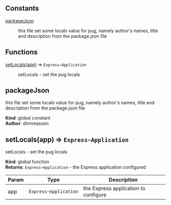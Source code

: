 ## Constants

<dl>
<dt><a href="#packageJson">packageJson</a></dt>
<dd><p>this file set some locals value for pug, namely author&#39;s names, title and description from the package.json file</p>
</dd>
</dl>

## Functions

<dl>
<dt><a href="#setLocals">setLocals(app)</a> ⇒ <code>Express~Application</code></dt>
<dd><p>setLocals - set the pug locals</p>
</dd>
</dl>

<a name="packageJson"></a>

## packageJson
this file set some locals value for pug, namely author's names, title and description from the package.json file

**Kind**: global constant  
**Author**: dhmmasson  
<a name="setLocals"></a>

## setLocals(app) ⇒ <code>Express~Application</code>
setLocals - set the pug locals

**Kind**: global function  
**Returns**: <code>Express~Application</code> - the Express application configured  

| Param | Type | Description |
| --- | --- | --- |
| app | <code>Express~Application</code> | the Express application to configure |

